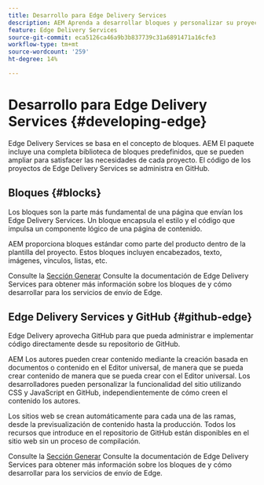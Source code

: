 ```yaml
---
title: Desarrollo para Edge Delivery Services
description: AEM Aprenda a desarrollar bloques y personalizar su proyecto de para trabajar con Edge Delivery Services.
feature: Edge Delivery Services
source-git-commit: eca5126ca46a9b3b837739c31a6891471a16cfe3
workflow-type: tm+mt
source-wordcount: '259'
ht-degree: 14%

---
```



# Desarrollo para Edge Delivery Services {#developing-edge}

Edge Delivery Services se basa en el concepto de bloques. AEM El paquete incluye una completa biblioteca de bloques predefinidos, que se pueden ampliar para satisfacer las necesidades de cada proyecto. El código de los proyectos de Edge Delivery Services se administra en GitHub.

## Bloques {#blocks}

Los bloques son la parte más fundamental de una página que envían los Edge Delivery Services. Un bloque encapsula el estilo y el código que impulsa un componente lógico de una página de contenido.

AEM proporciona bloques estándar como parte del producto dentro de la plantilla del proyecto. Estos bloques incluyen encabezados, texto, imágenes, vínculos, listas, etc.

Consulte la [Sección Generar](https://www.aem.live/docs/#build) Consulte la documentación de Edge Delivery Services para obtener más información sobre los bloques de y cómo desarrollar para los servicios de envío de Edge.

## Edge Delivery Services y GitHub {#github-edge}

Edge Delivery aprovecha GitHub para que pueda administrar e implementar código directamente desde su repositorio de GitHub.

AEM Los autores pueden crear contenido mediante la creación basada en documentos o contenido en el Editor universal, de manera que se pueda crear contenido de manera que se pueda crear con el Editor universal. Los desarrolladores pueden personalizar la funcionalidad del sitio utilizando CSS y JavaScript en GitHub, independientemente de cómo creen el contenido los autores.

Los sitios web se crean automáticamente para cada una de las ramas, desde la previsualización de contenido hasta la producción. Todos los recursos que introduce en el repositorio de GitHub están disponibles en el sitio web sin un proceso de compilación.

Consulte la [Sección Generar](https://www.aem.live/docs/#build) Consulte la documentación de Edge Delivery Services para obtener más información sobre los bloques de y cómo desarrollar para los servicios de envío de Edge.
